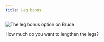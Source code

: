 ```yaml
---
title: Leg bonus
---
```

![The leg bonus option on Bruce](./legbonus.svg)

How much do you want to lengthen the legs?
